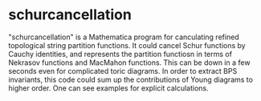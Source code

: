# schurcancellation
"schurcancellation" is a Mathematica program for canculating refined topological string partition functions. It could cancel Schur functions by Cauchy identities, and represents the partition functiosn in terms of Nekrasov functions and MacMahon functions. This can be down in a few seconds even for complicated toric diagrams. In order to extract BPS invariants, this code could sum up the contributions of Young diagrams to higher order. One can see examples for explicit calculations.
